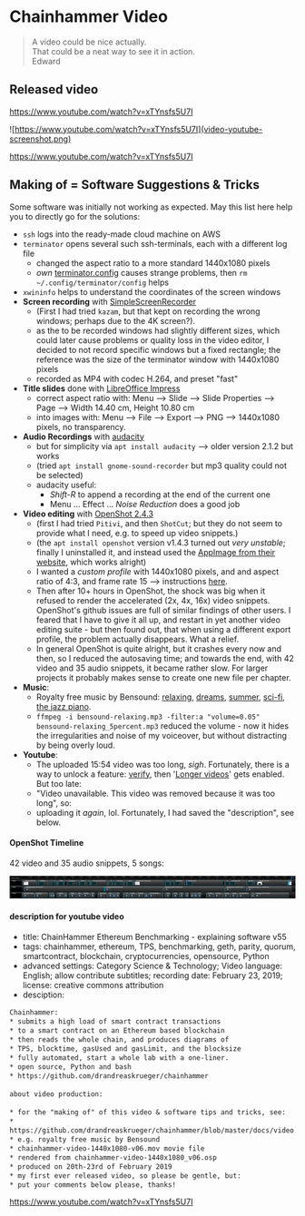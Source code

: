 # Chainhammer Video
> A video could be nice actually.  
> That could be a neat way to see it in action.  
> Edward  

## Released video
https://www.youtube.com/watch?v=xTYnsfs5U7I

![https://www.youtube.com/watch?v=xTYnsfs5U7I](video-youtube-screenshot.png)

https://www.youtube.com/watch?v=xTYnsfs5U7I

## Making of = Software Suggestions & Tricks

Some software was initially not working as expected. May this list here help you to directly go for the solutions:

* `ssh` logs into the ready-made cloud machine on AWS
* `terminator` opens several such ssh-terminals, each with a different log file
  * changed the aspect ratio to a more standard 1440x1080 pixels
  * *own* [terminator.config](../scripts/terminator.config) causes strange problems, then `rm ~/.config/terminator/config` helps
* `xwininfo` helps to understand the coordinates of the screen windows 
* **Screen recording** with [SimpleScreenRecorder](https://www.maartenbaert.be/simplescreenrecorder/)
  * (First I had tried `kazam`, but that kept on recording the wrong windows; perhaps due to the 4K screen?).
  * as the to be recorded windows had slightly different sizes, which could later cause problems or quality loss in the video editor, I decided to not record specific windows but a fixed rectangle; the reference was the size of the terminator window with 1440x1080 pixels
  * recorded as MP4 with codec H.264, and preset "fast"
* **Title slides** done with [LibreOffice Impress](https://www.libreoffice.org/discover/impress/) 
  * correct aspect ratio with: Menu --> Slide --> Slide Properties --> Page --> Width 14.40 cm, Height 10.80 cm
  * into images with: Menu --> File --> Export --> PNG --> 1440x1080 pixels, no transparency.
* **Audio Recordings** with [audacity](https://www.audacityteam.org/)
  * but for simplicity via `apt install audacity` --> older version 2.1.2 but works
  * (tried `apt install gnome-sound-recorder` but mp3 quality could not be selected)
  * audacity useful:
    * *Shift-R* to append a recording at the end of the current one
    * Menu ... Effect ... *Noise Reduction* does a good job
* **Video editing** with [OpenShot 2.4.3](https://www.openshot.org/) 
  * (first I had tried `Pitivi`, and then `ShotCut`; but they do not seem to provide what I need, e.g. to speed up video snippets.)
  * (the `apt install openshot` version v1.4.3 turned out *very unstable*; finally I uninstalled it, and instead used the [AppImage from their website](https://www.openshot.org/download/#), which works alright)
  * I wanted a *custom profile* with 1440x1080 pixels, and and aspect ratio of 4:3, and frame rate 15 --> instructions [here](https://www.openshot.org/static/files/user-guide/profiles.html#custom-profile).
  * Then after 10+ hours in OpenShot, the shock was big when it refused to render the accelerated (2x, 4x, 16x) video snippets. OpenShot's github issues are full of similar findings of other users. I feared that I have to give it all up, and restart in yet another video editing suite - but then found out, that when using a different export profile, the problem actually disappears. What a relief.
  * In general OpenShot is quite alright, but it crashes every now and then, so I reduced the autosaving time; and towards the end, with 42 video and 35 audio snippets, it became rather slow. For larger projects it probably makes sense to create one new file per chapter. 
* **Music**: 
  * Royalty free music by Bensound: [relaxing](https://www.bensound.com/royalty-free-music/track/relaxing), [dreams](https://www.bensound.com/royalty-free-music/track/dreams-chill-out), [summer](https://www.bensound.com/royalty-free-music/track/summer-chill-relaxed-tropical), [sci-fi](https://www.bensound.com/royalty-free-music/track/sci-fi), [the jazz piano](https://www.bensound.com/royalty-free-music/track/the-jazz-piano).
  * `ffmpeg -i bensound-relaxing.mp3 -filter:a "volume=0.05" bensound-relaxing_5percent.mp3` reduced the volume - now it hides the irregularities and noise of my voiceover, but without distracting by being overly loud.
* **Youtube**:
  * The uploaded 15:54 video was too long, *sigh*. Fortunately, there is a way to unlock a feature: [verify](https://www.youtube.com/verify_phone_number), then '[Longer videos](https://www.youtube.com/features)' gets enabled. But too late:
  * "Video unavailable. This video was removed because it was too long", so:
  * uploading it *again*, lol. Fortunately, I had saved the "description", see below.

#### OpenShot Timeline
42 video and 35 audio snippets, 5 songs:  

![video-editing-openshot.png](video-editing-openshot.png) 

#### description for youtube video
* title: ChainHammer Ethereum Benchmarking - explaining software v55
* tags: chainhammer, ethereum, TPS, benchmarking, geth, parity, quorum, smartcontract, blockchain, cryptocurrencies, opensource, Python
* advanced settings: Category Science & Technology; Video language: English; allow contribute subtitles; recording date: February 23, 2019; license: creative commons attribution
* desciption:

```
Chainhammer:
* submits a high load of smart contract transactions
* to a smart contract on an Ethereum based blockchain
* then reads the whole chain, and produces diagrams of 
* TPS, blocktime, gasUsed and gasLimit, and the blocksize
* fully automated, start a whole lab with a one-liner.
* open source, Python and bash
* https://github.com/drandreaskrueger/chainhammer

about video production:

* for the "making of" of this video & software tips and tricks, see: 
* https://github.com/drandreaskrueger/chainhammer/blob/master/docs/video.md
* e.g. royalty free music by Bensound
* chainhammer-video-1440x1080-v06.mov movie file
* rendered from chainhammer-video-1440x1080_v06.osp 
* produced on 20th-23rd of February 2019
* my first ever released video, so please be gentle, but:
* put your comments below please, thanks!
```

https://www.youtube.com/watch?v=xTYnsfs5U7I